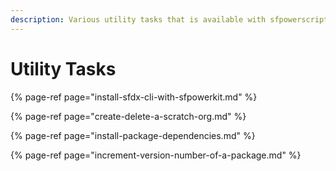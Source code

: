 ```yaml
---
description: Various utility tasks that is available with sfpowerscripts
---
```


# Utility Tasks

{% page-ref page="install-sfdx-cli-with-sfpowerkit.md" %}

{% page-ref page="create-delete-a-scratch-org.md" %}

{% page-ref page="install-package-dependencies.md" %}

{% page-ref page="increment-version-number-of-a-package.md" %}

